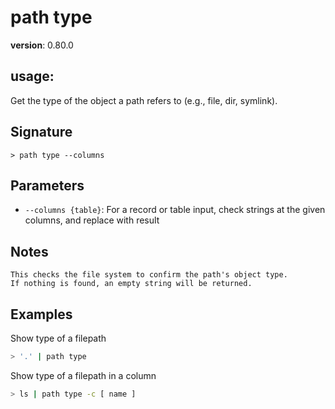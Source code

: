 # path type

**version**: 0.80.0

## **usage**:

Get the type of the object a path refers to (e.g., file, dir, symlink).

## Signature

`> path type --columns`

## Parameters

- `--columns {table}`: For a record or table input, check strings at the given columns, and replace with result

## Notes

```text
This checks the file system to confirm the path's object type.
If nothing is found, an empty string will be returned.
```

## Examples

Show type of a filepath

```bash
> '.' | path type
```

Show type of a filepath in a column

```bash
> ls | path type -c [ name ]
```
